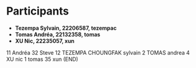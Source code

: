 # Participants

- **Tezempa Sylvain, 22206587, tezempac**
- **Tomas Andréa, 22132358, tomas**
- **XU Nic, 22235057, xun**

11 Andréa
32 Steve
12 TEZEMPA CHOUNGFAK sylvain
2 TOMAS andrea
4 XU nic
1 tomas
35 xun
(END)

